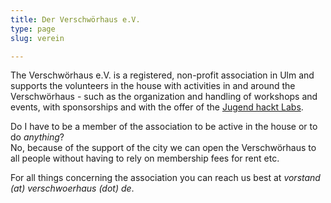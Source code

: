 ```yaml
---
title: Der Verschwörhaus e.V.
type: page
slug: verein

---
```


The Verschwörhaus e.V. is a registered, non-profit association in Ulm and supports the volunteers in the house with activities in and around the Verschwörhaus - such as the organization and handling of workshops and events, with sponsorships and with the offer of the [Jugend hackt Labs](/en/category/jugend-hackt-lab/).

Do I have to be a member of the association to be active in the house or to do _anything_?  
No, because of the support of the city we can open the Verschwörhaus to all people without having to rely on membership fees for rent etc.
<!--Nein, denn durch die [Förderung der Stadt](/sponsoren/) können wir das Verschwörhaus für alle Menschen öffnen, ohne auf Mitgliedsbeiträge für Miete usw angewiesen zu sein.-->

<!--
Warum sollte ich (Förder)mitglied werden?  
Wenn man sich für eine Mitgliedschaft entscheidet, bekommt man zum einen ein Stimmrecht bei allen Vereinsfragen sowie eine Art “virtuelles” Abzeichen, dass man das Haus und den dortigen Spirit unterstützt.

Weiter ermöglichen die Mitgliedsbeiträge die Beschaffung von interessanten Dingen für alle, Workshopmaterial und den ein oder anderen Kostenpunkt im Haus.
-->


For all things concerning the association you can reach us best at _vorstand (at) verschwoerhaus (dot) de_.
